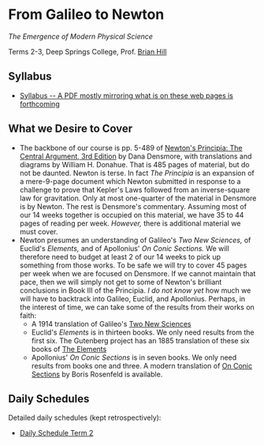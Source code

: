 # From Galileo to Newton

*The Emergence of Modern Physical Science*

Terms 2-3, Deep Springs College, Prof. [Brian Hill](../index.html)

## Syllabus

* [Syllabus -- A PDF mostly mirroring what is on these web pages is forthcoming](./NewtonSyllabus.pdf)

## What we Desire to Cover

* The backbone of our course is pp. 5-489 of [Newton's Principia: The Central Argument, 3rd Edition](https://www.amazon.com/Newtons-Principia-Central-Argument-Translation/dp/1888009241) by Dana Densmore, with translations and diagrams by William H. Donahue. That is 485 pages of material, but do not be daunted. Newton is terse. In fact *The Principia* is an expansion of a mere-9-page document which Newton submitted in response to a challenge to prove that Kepler's Laws followed from an inverse-square law for gravitation. Only at most one-quarter of the material in Densmore is by Newton. The rest is Densmore's commentary. Assuming most of our 14 weeks together is occupied on this material, we have 35 to 44 pages of reading per week. *However,* there is additional material we must cover.
* Newton presumes an understanding of Galileo's *Two New Sciences,* of Euclid's *Elements,* and of Apollonius' *On Conic Sections.* We will therefore need to budget at least 2 of our 14 weeks to pick up something from those works. To be safe we will try to cover 45 pages per week when we are focused on Densmore. If we cannot maintain that pace, then we will simply not get to some of Newton's brilliant conclusions in Book III of the Principia. *I do not know yet* how much we will have to backtrack into Galileo, Euclid, and Apollonius. Perhaps, in the interest of time, we can take some of the results from their works on faith:
  * A 1914 translation of Galileo's [Two New Sciences](./resources/TwoNewSciences.pdf)
  * Euclid's *Elements* is in thirteen books. We only need results from the first six. The Gutenberg project has an 1885 translation of these six books of [The Elements](./resources/TheElements.pdf)
  * Apollonius' *On Conic Sections* is in seven books. We only need results from books one and three. A modern translation of [On Conic Sections](./resources/OnConicSections.pdf) by Boris Rosenfeld is available.

## Daily Schedules

Detailed daily schedules (kept retrospectively):

* [Daily Schedule Term 2](./daily_schedule_term_2.html)
